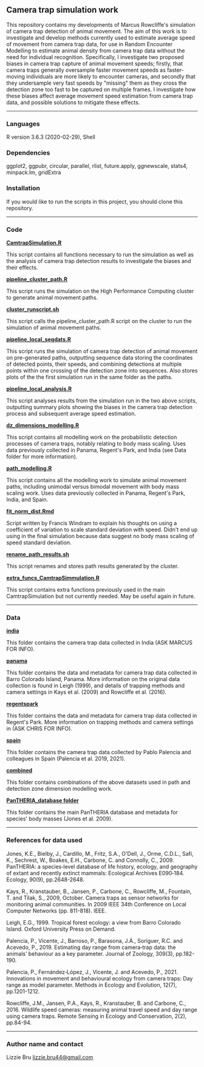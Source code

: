 ## **Camera trap simulation work**

This repository contains my developments of Marcus Rowcliffe's simulation of camera trap detection of animal movement. The aim of this work is to investigate and develop methods currently used to estimate average speed of movement from camera trap data, for use in Random Encounter Modelling to estimate animal density from camera trap data without the need for individual recognition. Specifically, I investigate two proposed biases in camera trap capture of animal movement speeds; firstly, that camera traps generally oversample faster movement speeds as faster-moving individuals are more likely to encounter cameras, and secondly that they undersample very fast speeds by "missing" them as they cross the detection zone too fast to be captured on multiple frames. I investigate how these biases affect average movement speed estimation from camera trap data, and possible solutions to mitigate these effects.
___

### **Languages**

R version 3.6.3 (2020-02-29), Shell

### **Dependencies** 

ggplot2, ggpubr, circular, parallel, rlist, future.apply, ggnewscale, stats4, minpack.lm, gridExtra

### **Installation**

If you would like to run the scripts in this project, you should clone this repository.

___

### **Code**

[**CamtrapSimulation.R**](code/CamtrapSimulation.R)

This script contains all functions necessary to run the simulation as well as the analysis of camera trap detection results to investigate the biases and their effects.

[**pipeline_cluster_path.R**](code/pipeline_cluster_path.R)

This script runs the simulation on the High Performance Computing cluster to generate animal movement paths.

[**cluster_runscript.sh**](code/cluster_runscript.sh)

This script calls the pipeline_cluster_path.R script on the cluster to run the simulation of animal movement paths.

[**pipeline_local_seqdats.R**](code/pipeline_local_seqdats.R)

This script runs the simulation of camera trap detection of animal movement on pre-generated paths, outputting sequence data storing the coordinates of detected points, their speeds, and combining detections at multiple points within one crossing of the detection zone into sequences. Also stores plots of the the first simulation run in the same folder as the paths.

[**pipeline_local_analysis.R**](code/pipeline_local_analysis.R)

This script analyses results from the simulation run in the two above scripts, outputting summary plots showing the biases in the camera trap detection process and subsequent average speed estimation.

[**dz_dimensions_modelling.R**](code/dz_dimensions_modelling.R)

This script contains all modelling work on the probabilistic detection processes of camera traps, notably relating to body mass scaling. Uses data previously collected in Panama, Regent's Park, and India (see Data folder for more information).

[**path_modelling.R**](code/path_modelling.R)

This script contains all the modelling work to simulate animal movement paths, including unimodal versus bimodal movement with body mass scaling work. Uses data previously collected in Panama, Regent's Park, India, and Spain.

[**fit_norm_dist.Rmd**](code/fit_norm_dist.Rmd)

Script written by Francis Windram to explain his thoughts on using a coefficient of variation to scale standard deviation with speed. Didn't end up using in the final simulation because data suggest no body mass scaling of speed standard deviation.

[**rename_path_results.sh**](code/rename_path_results.sh)

This script renames and stores path results generated by the cluster.

[**extra_funcs_CamtrapSimmulation.R**](code/extra_funcs_CamtrapSimulation.R)

This script contains extra functions previously used in the main CamtrapSimulation but not currently needed. May be useful again in future.
___

### **Data**

[**india**](data/india)

This folder contains the camera trap data collected in India (ASK MARCUS FOR INFO).

[**panama**](data/panama)

This folder contains the data and metadata for camera trap data collected in Barro Colorado Island, Panama. More information on the original data collection is found in Leigh (1999), and details of trapping methods and camera settings in Kays et al. (2009) and Rowcliffe et al. (2016).

[**regentspark**](data/regentspark)

This folder contains the data and metadata for camera trap data collected in Regent's Park. More information on trapping methods and camera settings in (ASK CHRIS FOR INFO).

[**spain**](data/spain)

This folder contains the camera trap data collected by Pablo Palencia and colleagues in Spain (Palencia et al. 2019, 2021).

[**combined**](data/combined)

This folder contains combinations of the above datasets used in path and detection zone dimension modelling work.

[**PanTHERIA_database folder**](data/PanTHERIA_database)

This folder contains the main PanTHERIA database and metadata for species' body masses (Jones et al. 2009). 

___

### **References for data used**

Jones, K.E., Bielby, J., Cardillo, M., Fritz, S.A., O'Dell, J., Orme, C.D.L., Safi, K., Sechrest, W., Boakes, E.H., Carbone, C. and Connolly, C., 2009. PanTHERIA: a species‐level database of life history, ecology, and geography of extant and recently extinct mammals: Ecological Archives E090‐184. Ecology, 90(9), pp.2648-2648.

Kays, R., Kranstauber, B., Jansen, P., Carbone, C., Rowcliffe, M., Fountain, T. and Tilak, S., 2009, October. Camera traps as sensor networks for monitoring animal communities. In 2009 IEEE 34th Conference on Local Computer Networks (pp. 811-818). IEEE.

Leigh, E.G., 1999. Tropical forest ecology: a view from Barro Colorado Island. Oxford University Press on Demand.

Palencia, P., Vicente, J., Barroso, P., Barasona, J.Á., Soriguer, R.C. and Acevedo, P., 2019. Estimating day range from camera‐trap data: the animals’ behaviour as a key parameter. Journal of Zoology, 309(3), pp.182-190.

Palencia, P., Fernández‐López, J., Vicente, J. and Acevedo, P., 2021. Innovations in movement and behavioural ecology from camera traps: Day range as model parameter. Methods in Ecology and Evolution, 12(7), pp.1201-1212.

Rowcliffe, J.M., Jansen, P.A., Kays, R., Kranstauber, B. and Carbone, C., 2016. Wildlife speed cameras: measuring animal travel speed and day range using camera traps. Remote Sensing in Ecology and Conservation, 2(2), pp.84-94.


___

### **Author name and contact**

Lizzie Bru
lizzie.bru44@gmail.com
